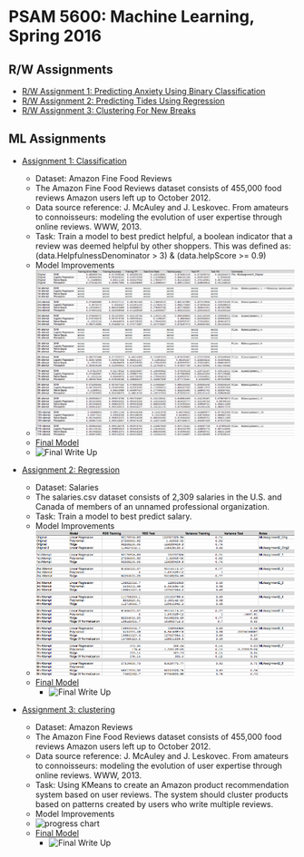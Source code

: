 # PSAM 5600: Machine Learning, Spring 2016

## R/W Assignments
*   [R/W Assignment 1: Predicting Anxiety Using Binary Classification](https://docs.google.com/document/d/15Nf49hNBZZAWTYnQV9ekZd65abDazUuGRF8SQiaC1iA/edit)
*   [R/W Assignment 2: Predicting Tides Using Regression ](https://docs.google.com/document/d/1vW06z9gbXGKLwVtBuilGueoPweMbAhdHjoh-R8bQPYM/edit)
*   [R/W Assignment 3: Clustering For New Breaks](https://docs.google.com/document/d/1UhLKSkAFW6_YuNrr4mgcXzk1k7cKfUmnVxUtN-7xyLc/edit?usp=sharing)


## ML Assignments
*  [Assignment 1: Classification](https://github.com/compagnb/MachineLearning/blob/master/Assignment1/Assignment1.md)
   *   Dataset: Amazon Fine Food Reviews
      *   The Amazon Fine Food Reviews dataset consists of 455,000 food reviews Amazon users left up to October 2012.
      *   Data source reference: J. McAuley and J. Leskovec. From amateurs to connoisseurs: modeling the evolution of user expertise through online reviews. WWW, 2013.
   *   Task: Train a model to best predict helpful, a boolean indicator that a review was deemed helpful by other shoppers. This was defined as: (data.HelpfulnessDenominator > 3) & (data.helpScore >= 0.9)
   *   Model Improvements
      *   ![progress chart](https://github.com/compagnb/MachineLearning/blob/master/Assignment1/assignment1Progress.png)
   *   [Final Model](https://github.com/compagnb/MachineLearning/blob/master/Assignment1/MLAssignment1_FinalModel.ipynb)
      *   ![Final Write Up](https://docs.google.com/document/d/1HsnnNpIlBnS0Svxh-4lFQP1sCval4K8wG829J05LSxg/edit?usp=sharing)

*  [Assignment 2: Regression](https://github.com/compagnb/MachineLearning/blob/master/Assignment2/Assignment2.md)
   *   Dataset: Salaries
      *   The salaries.csv dataset consists of 2,309 salaries in the U.S. and Canada of members of an unnamed professional organization.
   *   Task: Train a model to best predict salary.
   *   Model Improvements
      *   ![progress chart](https://github.com/compagnb/MachineLearning/blob/master/Assignment2/assignment2Progress.png)
   *   [Final Model](https://github.com/compagnb/MachineLearning/blob/master/Assignment2/MLAssignment2_FinalModel.ipynb)
         *   ![Final Write Up](https://docs.google.com/document/d/1lDLntFI_OxQAgOPozqe72eP7e0qQ_Wn7meA7ykzjB2M/edit?usp=sharing)

*  [Assignment 3: clustering](https://github.com/compagnb/MachineLearning/blob/master/Assignment3/Assignment3.md)
   *   Dataset: Amazon Reviews
      *   The Amazon Fine Food Reviews dataset consists of 455,000 food reviews Amazon users left up to October 2012.
      *   Data source reference: J. McAuley and J. Leskovec. From amateurs to connoisseurs: modeling the evolution of user expertise through online reviews. WWW, 2013.
   *   Task: Using KMeans to create an Amazon product recommendation system based on user reviews. The system should cluster products based on patterns created by users who write multiple reviews.
   *   Model Improvements
      *   ![progress chart](https://github.com/compagnb/MachineLearning/blob/master/Assignment3/assignment3Progress.png)
   *   [Final Model](https://github.com/compagnb/MachineLearning/blob/master/Assignment3/MLAssignment3_FinalModel.ipynb)
         *   ![Final Write Up](https://docs.google.com/document/d/18vwS2V9AWUB9BVjHoqIRlNN0Ze7ZJlOralBerZK98SA/edit?usp=sharing)
